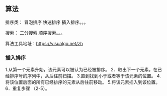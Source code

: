 ## 算法
排序类： 冒泡排序 快速排序 插入排序。。。

搜索： 二分搜索 顺序搜索。。。

算法工具地址：https://visualgo.net/zh


### 插入排序
1.从第一个元素升始，该元素可以被认为已经被排序。
2．取出下一个元素，在已经排序号的序列中，从后往前扫描。
3.直到找到小于或者等于该元素的位置。
4.将该位置后面的所有已经排序的元素从后往前移动。
5.将该元素插入到该位置。
6．重复步骤 （2-5）。